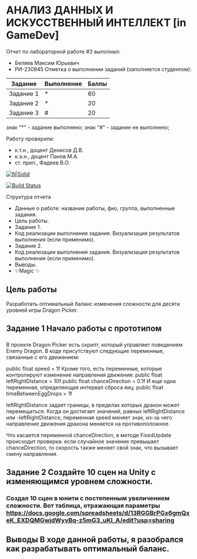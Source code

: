 # АНАЛИЗ ДАННЫХ И ИСКУССТВЕННЫЙ ИНТЕЛЛЕКТ [in GameDev]
Отчет по лабораторной работе #3 выполнил:
- Беляев Максим Юрьевич
- РИ-230945
Отметка о выполнении заданий (заполняется студентом):

| Задание | Выполнение | Баллы |
| ------ | ------ | ------ |
| Задание 1 | * | 60 |
| Задание 2 | * | 20 |
| Задание 3 | # | 20 |

знак "*" - задание выполнено; знак "#" - задание не выполнено;

Работу проверили:
- к.т.н., доцент Денисов Д.В.
- к.э.н., доцент Панов М.А.
- ст. преп., Фадеев В.О.

[![N|Solid](https://cldup.com/dTxpPi9lDf.thumb.png)](https://nodesource.com/products/nsolid)

[![Build Status](https://travis-ci.org/joemccann/dillinger.svg?branch=master)](https://travis-ci.org/joemccann/dillinger)

Структура отчета

- Данные о работе: название работы, фио, группа, выполненные задания.
- Цель работы.
- Задание 1.
- Код реализации выполнения задания. Визуализация результатов выполнения (если применимо).
- Задание 2.
- Код реализации выполнения задания. Визуализация результатов выполнения (если применимо).
- Выводы.
- ✨Magic ✨

## Цель работы
Разработать оптимальный баланс изменения сложности для десяти уровней игры Dragon Picker.


## Задание 1 Начало работы с прототипом
###
В проекте Dragon Picker есть скрипт, который управляет поведением Enemy Dragon. В коде присутствуют следующие переменные, связанные с его движением:

public float speed = 1f
Кроме того, есть переменные, которые контролируют изменение направления движения:
public float leftRightDistance = 10f
public float chanceDirection = 0.1f
И еще одна переменная, определяющая интервал сброса яиц:
public float timeBetweenEggDrops = 1f

leftRightDistance задает границы, в пределах которых дракон может перемещаться. Когда он достигает значений, равных leftRightDistance или -leftRightDistance, переменная speed меняет знак, из-за чего направление движения дракона меняется на противоположное.

Что касается переменной chanceDirection, в методе FixedUpdate происходит проверка: если случайное значение превышает chanceDirection, то скорость также меняет свой знак, что вызывает смену направления.

## Задание 2 Создайте 10 сцен на Unity с изменяющимся уровнем сложности.
### Создал 10 сцен в юнити с постепенным увеличением сложности. Вот таблица, отражающая параметры https://docs.google.com/spreadsheets/d/13RGGBrPGx6gmQxeK_EXDQMGwjdWyvBq-z5mG3_uKl_A/edit?usp=sharing
## Выводы В ходе данной работы, я разобрался как разрабатывать оптимальный баланс.




